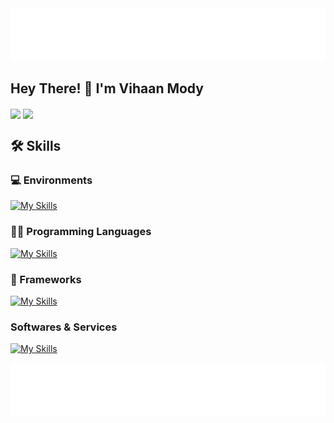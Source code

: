 <img src="https://raw.githubusercontent.com/SelfMadeSystem/SelfMadeSystem/4db1454ab1db74ec58ea2b64cf026e6c67015c2d/wave-top.svg">


<h2>
	Hey There! 👋 I'm Vihaan Mody
</h2>

<p align="left">
<a href="https://discord.gg/hsU8vazuuK" target="blank"><img align="center" src="https://img.shields.io/badge/Vihaan Mody-7289DA?style=for-the-badge&logo=discord&logoColor=white" /></a>
<a href="mailto:vihaanmody1@gmail.com" target="blank"><img align="center" src="https://img.shields.io/badge/vihaanmody1@gmail.com-D14836?style=for-the-badge&logo=gmail&logoColor=white" /></a>

## 🛠️ Skills

### 💻 Environments

[![My Skills](https://github.com/vihaanmody1/icons?i=windows,linux,apple,kali,arch,raspberrypi,replit&theme=dark)](https://github.com/vihaanmody1)

### 👨‍💻 Programming Languages

[![My Skills](https://github.com/vihaanmody1/icons?i=py,react,tailwind,vite,bash,md,ts,js,html,css&theme=dark)](https://github.com/vihaanmody1)

### 🧰 Frameworks

[![My Skills](https://github.com/vihaanmody1/icons?i=pytorch,flask,opencv,nextjs,anaconda,npm,nodejs,django,fastapi,git&theme=dark)](https://github.com/vihaanmody1)

### Softwares & Services

[![My Skills](https://github.com/vihaanmody1/icons?i=vscode,visualstudio,github,gitlab,pycharm,netlify,vercel,firebase,stackoverflow,arduino&theme=dark)](https://github.com/vihaanmody1)

<img src="https://raw.githubusercontent.com/SelfMadeSystem/SelfMadeSystem/main/wave-bottom.svg">
